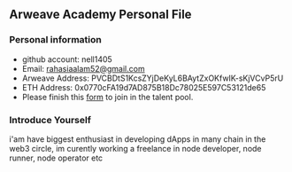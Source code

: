 ## Arweave Academy Personal File

### Personal information

- github account: nell1405
- Email: rahasiaalam52@gmail.com
- Arweave Address: PVCBDtS1KcsZYjDeKyL6BAytZxOKfwIK-sKjVCvP5rU
- ETH Address: 0x0770cFA19d7AD875B18Dc78025E597C53121de65
- Please finish this [form](https://docs.google.com/forms/d/e/1FAIpQLSfWA5fIIcBgmRppm3jNz5vmf9Mai_QMVil-2pO4r7YKn_Zhtw/viewform?usp=sf_link) to join in the talent pool.

### Introduce Yourself
 i'am have biggest enthusiast in developing dApps in many chain in the web3 circle, im curently working a freelance in node developer, node runner, node operator etc
